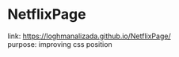 # NetflixPage
link: https://loghmanalizada.github.io/NetflixPage/ <br/>
purpose: improving css position
